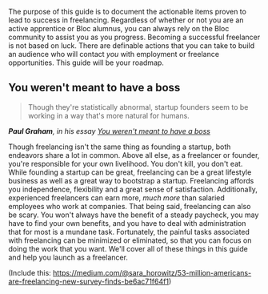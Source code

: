 The purpose of this guide is to document the actionable items proven to lead to success in freelancing. Regardless of whether or not you are an active apprentice or Bloc alumnus, you can always rely on the Bloc community to assist you as you progress. Becoming a successful freelancer is not based on luck. There are definable actions that you can take to build an audience who will contact *you* with employment or freelance opportunities. This guide will be your roadmap.

## You weren't meant to have a boss

> Though they're statistically abnormal, startup founders seem to be working in a way that's more natural for humans.

_**Paul Graham**, in his essay [You weren't meant to have a boss](http://www.paulgraham.com/boss.html)_

Though freelancing isn't the same thing as founding a startup, both endeavors share a lot in common. Above all else, as a freelancer or founder, you're responsible for your own livelihood. You don't kill, you don't eat. While founding a startup can be great, freelancing can be a great lifestyle business as well as a great way to bootstrap a startup. Freelancing affords you independence, flexibility and a great sense of satisfaction. Additionally, experienced freelancers can earn more, *much more* than salaried employees who work at companies. That being said, freelancing can also be scary. You won't always have the benefit of a steady paycheck, you may have to find your own benefits, and you have to deal with administration that for most is a mundane task. Fortunately, the painful tasks associated with freelancing can be minimized or eliminated, so that you can focus on doing the work that you want. We'll cover all of these things in this guide and help you launch as a freelancer.

(Include this: https://medium.com/@sara_horowitz/53-million-americans-are-freelancing-new-survey-finds-be6ac71f64f1)
